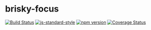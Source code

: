 # brisky-focus
<!-- VDOC.badges travis; standard; npm; coveralls -->
<!-- DON'T EDIT THIS SECTION (including comments), INSTEAD RE-RUN `vdoc` TO UPDATE -->
[![Build Status](https://travis-ci.org/vigour-io/brisky-focus.svg?branch=master)](https://travis-ci.org/vigour-io/brisky-focus)
[![js-standard-style](https://img.shields.io/badge/code%20style-standard-brightgreen.svg)](http://standardjs.com/)
[![npm version](https://badge.fury.io/js/brisky-focus.svg)](https://badge.fury.io/js/brisky-focus)
[![Coverage Status](https://coveralls.io/repos/github/vigour-io/brisky-focus/badge.svg?branch=master)](https://coveralls.io/github/vigour-io/brisky-focus?branch=master)

<!-- VDOC END -->
